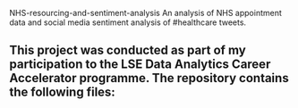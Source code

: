 NHS-resourcing-and-sentiment-analysis
An analysis of NHS appointment data and social media sentiment analysis of #healthcare tweets.

**This project was conducted as part of my participation to the LSE Data Analytics Career Accelerator programme.
The repository contains the following files:**
- 

